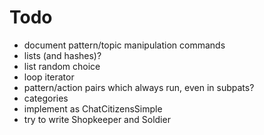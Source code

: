 # Todo
- document pattern/topic manipulation commands
- lists (and hashes)?
- list random choice
- loop iterator
- pattern/action pairs which always run, even in subpats?
- categories
- implement as ChatCitizensSimple
- try to write Shopkeeper and Soldier
